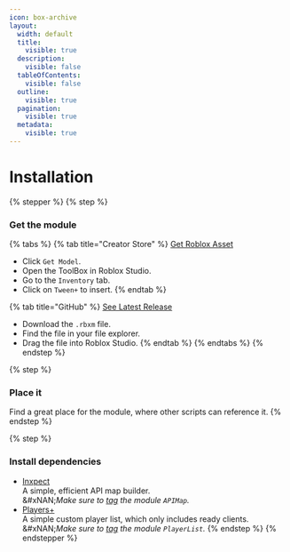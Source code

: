 ```yaml
---
icon: box-archive
layout:
  width: default
  title:
    visible: true
  description:
    visible: false
  tableOfContents:
    visible: false
  outline:
    visible: true
  pagination:
    visible: true
  metadata:
    visible: true
---
```


# Installation

{% stepper %}
{% step %}
### Get the module

{% tabs %}
{% tab title="Creator Store" %}
<a href="https://create.roblox.com/store/asset/100081703118723" class="button primary">Get Roblox Asset</a>

* Click `Get Model`.
* Open the ToolBox in Roblox Studio.
* Go to the `Inventory` tab.
* Click on `Tween+` to insert.
{% endtab %}

{% tab title="GitHub" %}
<a href="https://github.com/AlexanderLindholt/TweenPlus/releases/latest" class="button primary">See Latest Release</a>

* Download the `.rbxm` file.
* Find the file in your file explorer.
* Drag the file into Roblox Studio.
{% endtab %}
{% endtabs %}
{% endstep %}

{% step %}
### Place it

Find a great place for the module, where other scripts can reference it.
{% endstep %}

{% step %}
### Install dependencies

* [Inxpect](https://devforum.roblox.com/t/3799622)\
  A simple, efficient API map builder.\
  &#xNAN;_&#x4D;ake sure to_ [_tag_](https://create.roblox.com/docs/studio/properties#instance-tags) _the module `APIMap`._
* [Players+](https://github.com/AlexanderLindholt/PlayersPlus)\
  A simple custom player list, which only includes ready clients.\
  &#xNAN;_&#x4D;ake sure to_ [_tag_](https://create.roblox.com/docs/studio/properties#instance-tags) _the module `PlayerList`._
{% endstep %}
{% endstepper %}
